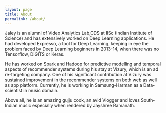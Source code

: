 ```yaml
---
layout: page
title: About
permalink: /about/
---
```

Jaley is an alumni of Video Analytics Lab,CDS at IISc (Indian Institute of Science) and has extensively worked on Deep Learning applications. He had developed Expresso, a tool for Deep Learning,  keeping in eye the problem faced by Deep Learning beginners in 2013-14, when there was no Tensorflow, DIGITS or Keras.

He has worked on Spark and Hadoop for predictive modelling  and temporal aspects of recommender systems during his stay at Vizury, which is an ad re-targeting company. One of his significant contribution at Vizury was sustained improvement in the  recommender systems on both web as well as app platform. Currently, he is working in Samsung-Harman as a Data-scientist in music domain.

Above all, he is an amazing gujju cook, an avid Vlogger and loves South-Indian music especially when rendered by Jayshree Ramanath.
